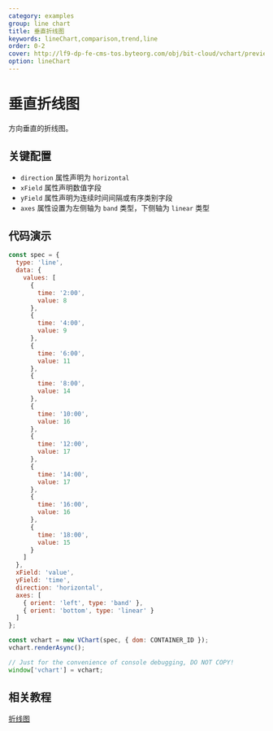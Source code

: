 ```yaml
---
category: examples
group: line chart
title: 垂直折线图
keywords: lineChart,comparison,trend,line
order: 0-2
cover: http://lf9-dp-fe-cms-tos.byteorg.com/obj/bit-cloud/vchart/preview/line-chart/horizontal-line.png
option: lineChart
---
```


# 垂直折线图

方向垂直的折线图。

## 关键配置

- `direction` 属性声明为 `horizontal`
- `xField` 属性声明数值字段
- `yField` 属性声明为连续时间间隔或有序类别字段
- `axes` 属性设置为左侧轴为 `band` 类型，下侧轴为 `linear` 类型

## 代码演示

```javascript livedemo
const spec = {
  type: 'line',
  data: {
    values: [
      {
        time: '2:00',
        value: 8
      },
      {
        time: '4:00',
        value: 9
      },
      {
        time: '6:00',
        value: 11
      },
      {
        time: '8:00',
        value: 14
      },
      {
        time: '10:00',
        value: 16
      },
      {
        time: '12:00',
        value: 17
      },
      {
        time: '14:00',
        value: 17
      },
      {
        time: '16:00',
        value: 16
      },
      {
        time: '18:00',
        value: 15
      }
    ]
  },
  xField: 'value',
  yField: 'time',
  direction: 'horizontal',
  axes: [
    { orient: 'left', type: 'band' },
    { orient: 'bottom', type: 'linear' }
  ]
};

const vchart = new VChart(spec, { dom: CONTAINER_ID });
vchart.renderAsync();

// Just for the convenience of console debugging, DO NOT COPY!
window['vchart'] = vchart;
```

## 相关教程

[折线图](link)
